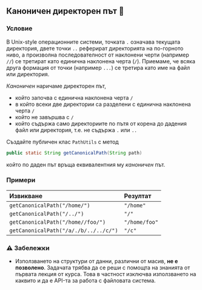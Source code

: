 ## Каноничен директорен път :file_folder:

### Условие

В Unix-style операционните системи, точката `.` означава текущата директория, двете точки `..` реферират директорията на по-горното ниво, а произволна последователност от наклонени черти (например `//`) се третират като единична наклонена черта (`/`). Приемаме, че всяка друга формация от точки (например `...`) се третира като име на файл или директория.

_Каноничен_ наричаме директорен път,

  - който започва с единична наклонена черта `/`
  - в който всеки две директории са разделени с единична наклонена черта `/`
  - който не завършва с `/`
  - който съдържа само директориите по пътя от корена до дадения файл или директория, т.е. не съдържа `.` или `..`

Създайте публичен клас `PathUtils` с метод

```java
public static String getCanonicalPath(String path)
```

който по даден път връща еквивалентния му _каноничен_ път.

### Примери

| Извикване                             | Резултат      |
| :------------------------------------ | :------------ |
| `getCanonicalPath("/home/")`          | `"/home"`     |
| `getCanonicalPath("/../")`            | `"/"`         |
| `getCanonicalPath("/home//foo/")`     | `"/home/foo"` |
| `getCanonicalPath("/a/./b/../../c/")` | `"/c"`        |

### :warning: Забележки

- Използването на структури от данни, различни от масив, **не е позволено**. Задачата трябва да се реши с помощта на знанията от първата лекция от курса. Това в частност изключва използването на каквито и да е API-та за работа с файловата система.
